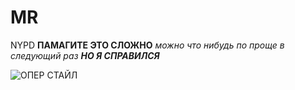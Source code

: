 # MR
NYPD
**ПАМАГИТЕ ЭТО СЛОЖНО** *можно что нибудь по проще в следующий раз*  ***НО Я СПРАВИЛСЯ***

![*ОПЕР СТАЙЛ*](https://pp.userapi.com/c844618/v844618304/6eb47/i45ssg-1YDk.jpg)
